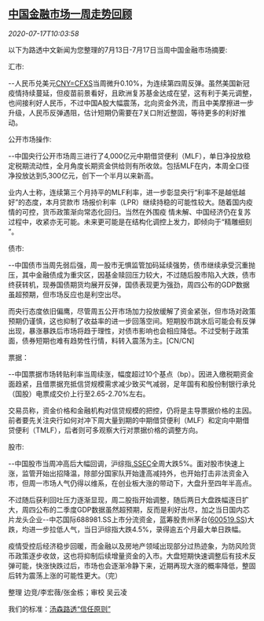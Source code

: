 <!--1594981401000-->
[中国金融市场一周走势回顾](https://cn.reuters.com/article/china-financial-market-glance-0717-idCNKCS24I17O)
------

<div><i>2020-07-17T10:03:58</i></div><div class="StandardArticleBody_body"><p>以下为路透中文新闻为您整理的7月13日-7月17日当周中国金融市场摘要: </p><p>汇市:   </p><p>--人民币兑美元<a href="/investing/currencies/quote?srcCurr=CNY&destCurr=USD">CNY=CFXS</a>当周微升0.10%，为连续第四周反弹。虽然美国新冠疫情持续蔓延，但疫苗前景看好，且欧洲复苏基金达成在望，这有利于美元调整，也间接利好人民币，不过中国A股大幅震荡，北向资金外流，而且中美摩擦进一步升级，人民币反弹遇阻，估计短期仍需要在7关口附近整固，等待更多的利好推动。 </p><p>公开市场操作: </p><p>--中国央行公开市场周三进行了4,000亿元中期借贷便利（MLF），单日净投放稳定税期流动性，全月角度长期资金供给则有所收敛。包括MLF在内，本周全口径净投放达到5,300亿元，创下一个半月以来新高。 </p><p>业内人士称，连续第三个月持平的MLF利率，进一步彰显央行“利率不是越低越好”的态度，本月贷款市 场报价利率（LPR）继续持稳的可能性较大。随着国内疫情的可控，货币政策渐向常态化回归。当然在外围疫 情未解、中国经济仍在复苏过程中，收紧亦无可能。未来更可能是在结构化调控上发力，即倾向于“精雕细刻 ”。 </p><p>债市: </p><p>--中国债市当周先弱后强，周一股市无惧监管加码延续强势，债市继续承受沉重抛压，其中金融债成为重灾区，因基金赎回压力较大，不过随后股市陷入大跌，债市终获转机，现券国债期货均展开反弹，国债表现更为强劲，周四公布的GDP数据虽超预期，但市场反应也是利空出尽。 </p><p>而央行态度依旧偏鹰，尽管周五公开市场加力投放缓解了资金紧张，但市场对政策预期仍谨慎，这也抑制了收益率的进一步回落空间。短期股市跳水后可能会有反弹出现，暴涨暴跌后市场将趋于理性，对债市影响也会相应降低。不过受制于政策面，债券短期也难有趋势性行情，料转入震荡为主。[CN/CN] </p><p>票据： </p><p>--中国票据市场转贴利率当周续涨，幅度超过10个基点（bp）。因进入缴税期资金面趋紧，且借票据充抵信贷规模需求减少致买气减弱，足年国有和股份制银行承兑（国股）电票成交价上行至2.65-2.70%左右。 </p><p>交易员称，资金价格和金融机构对信贷规模的把控，仍将是主导票据价格的主因。前者要先关注央行如何对冲下周大量到期的中期借贷便利（MLF）和定向中期借贷便利（TMLF），后者则可多观察大行对票据价格的调整方向。 </p><p>股市: </p><p>--中国股市当周冲高后大幅回调，沪综指<a href="/investing/markets/index?symbol=.SSEC">.SSEC</a>全周大跌5%。面对股市快速上涨，监管开始出招降温，除部分国家队开始逢高减持外，也开始打击非法资金入市，但周一市场人气仍得以维系，在创业板大涨的带动下，大盘升至四年半高点。 </p><p>不过随后获利回吐压力逐渐显现，周二股指开始调整，随后两日大盘跌幅逐日扩大，周四公布的二季度GDP数据虽然超预期，反而是利好出尽，加之当日国内芯片龙头企业--中芯国际688981.SS上市分流资金，蓝筹股贵州茅台(<span id="symbol_600519.SS_2"><a href="//www.reuters.com/companies/600519.SS">600519.SS</a></span>)大跌，均进一步拉低人气，当日沪综指大跌4.5%，录得逾五个月最大单日跌幅。 </p><p>疫情受控后经济稳步回暖，而金融以及房地产领域出现部分过热迹象，为防风险货币政策逐步收敛，这也将抑制后续增量资金的入市。大盘短期快速调整后有技术反弹可能，快涨快跌过后，市场也会逐渐冷静下来，近期再现大涨的概率降低，整固后转为震荡上涨的可能性更大。（完）  </p><div class="Attribution_container"><div class="Attribution_attribution"><p class="Attribution_content">整理 边竞/李宏薇/张金栋；审校 吴云凌 </p></div></div><div class="StandardArticleBody_trustBadgeContainer"><span class="StandardArticleBody_trustBadgeTitle">我们的标准：</span><span class="trustBadgeUrl"><a href="https://www.thomsonreuters.cn/content/dam/openweb/documents/pdf/china/brochures/about-us-1.pdf">汤森路透“信任原则”</a></span></div></div>
